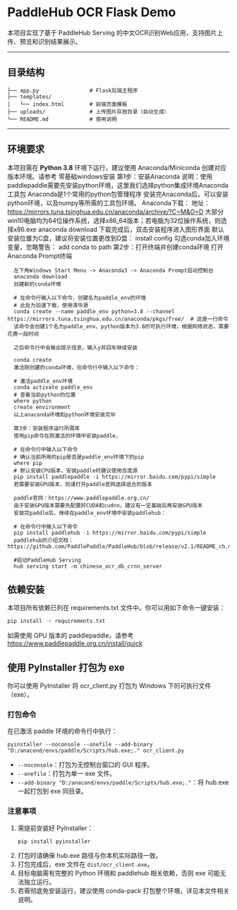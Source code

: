 # PaddleHub OCR Flask Demo

本项目实现了基于 PaddleHub Serving 的中文OCR识别Web应用，支持图片上传、预览和识别结果展示。

---

## 目录结构

```
├── app.py                # Flask后端主程序
├── templates/
│   └── index.html        # 前端页面模板
├── uploads/              # 上传图片存放目录（自动生成）
└── README.md             # 使用说明
```

---

## 环境要求

本项目需在 **Python 3.8** 环境下运行，建议使用 Anaconda/Miniconda 创建对应版本环境。请参考
      零基础windows安装
      第1步：安装Anaconda
      说明：使用paddlepaddle需要先安装python环境，这里我们选择python集成环境Anaconda工具包
      Anaconda是1个常用的python包管理程序
      安装完Anaconda后，可以安装python环境，以及numpy等所需的工具包环境。
      Anaconda下载：
      地址：https://mirrors.tuna.tsinghua.edu.cn/anaconda/archive/?C=M&O=D
      大部分win10电脑均为64位操作系统，选择x86_64版本；若电脑为32位操作系统，则选择x86.exe
      anaconda download
      下载完成后，双击安装程序进入图形界面
      默认安装位置为C盘，建议将安装位置更改到D盘：
      install config
      勾选conda加入环境变量，忽略警告：
      add conda to path
      第2步：打开终端并创建conda环境
      打开Anaconda Prompt终端

      左下角Windows Start Menu -> Anaconda3 -> Anaconda Prompt启动控制台
      anaconda download
      创建新的conda环境

      # 在命令行输入以下命令，创建名为paddle_env的环境
      # 此处为加速下载，使用清华源
      conda create --name paddle_env python=3.8 --channel https://mirrors.tuna.tsinghua.edu.cn/anaconda/pkgs/free/  # 这是一行命令
      该命令会创建1个名为paddle_env、python版本为3.8的可执行环境，根据网络状态，需要花费一段时间

      之后命令行中会输出提示信息，输入y并回车继续安装

      conda create
      激活刚创建的conda环境，在命令行中输入以下命令：

      # 激活paddle_env环境
      conda activate paddle_env
      # 查看当前python的位置
      where python
      create environment
      以上anaconda环境和python环境安装完毕

      第3步：安装程序运行所需库
      使用pip命令在刚激活的环境中安装paddle，

      # 在命令行中输入以下命令
      # 确认当前所用的pip是否是paddle_env环境下的pip
      where pip
      # 默认安装CPU版本，安装paddle时建议使用百度源
      pip install paddlepaddle -i https://mirror.baidu.com/pypi/simple
      若需要安装GPU版本，则请打开paddle官网选择适合的版本

      paddle官网：https://www.paddlepaddle.org.cn/
      由于安装GPU版本需要先配置好CUDA和cudnn，建议有一定基础后再安装GPU版本
      安装完paddle后，继续在paddle_env环境中安装paddlehub：

      # 在命令行中输入以下命令
      pip install paddlehub -i https://mirror.baidu.com/pypi/simple
      paddlehub的介绍文档：https://github.com/PaddlePaddle/PaddleHub/blob/release/v2.1/README_ch.md
      
      #启动PaddleHub Serving
      hub serving start -m chinese_ocr_db_crnn_server

## 依赖安装

本项目所有依赖已列在 requirements.txt 文件中。你可以用如下命令一键安装：

```bash
pip install -r requirements.txt
```

如需使用 GPU 版本的 paddlepaddle，请参考 https://www.paddlepaddle.org.cn/install/quick 

## 使用 PyInstaller 打包为 exe

你可以使用 PyInstaller 将 ocr_client.py 打包为 Windows 下的可执行文件（exe）。

### 打包命令

在已激活 paddle 环境的命令行中执行：

```
pyinstaller --noconsole --onefile --add-binary "D:/anacond/envs/paddle/Scripts/hub.exe;." ocr_client.py
```

- `--noconsole`：打包为无控制台窗口的 GUI 程序。
- `--onefile`：打包为单一 exe 文件。
- `--add-binary "D:/anacond/envs/paddle/Scripts/hub.exe;."`：将 hub.exe 一起打包到 exe 同目录。

### 注意事项

1. 需提前安装好 PyInstaller：
   ```
   pip install pyinstaller
   ```
2. 打包时请确保 hub.exe 路径与你本机实际路径一致。
3. 打包完成后，exe 文件在 `dist/ocr_client.exe`。
4. 目标电脑需有完整的 Python 环境和 paddlehub 相关依赖，否则 exe 可能无法独立运行。
5. 若需彻底免安装运行，建议使用 conda-pack 打包整个环境，详见本文件相关说明。 